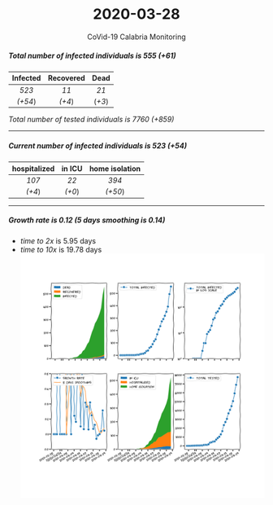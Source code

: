 <div align='center'>

# 2020-03-28
CoVid-19 Calabria Monitoring
</div>

##### Total number of infected individuals is 555 (+61)
Infected | Recovered | Dead
:---: | :---: | :---:
*523* | *11* | *21*
*(+54*) | *(+4*) | (*+3*)

*Total number of tested individuals is 7760 (+859)*
***
##### Current number of infected individuals is 523 (+54)
hospitalized | in ICU | home isolation
:---: | :---: | :---:
*107* |*22* |*394*
*(+4*) |*(+0*) |*(+50*)
***
##### Growth rate is 0.12 (5 days smoothing is 0.14)
- *time to 2x* is 5.95 days
- *time to 10x* is 19.78 days
![stats][stats]

[stats]: stats_Calabria.png
